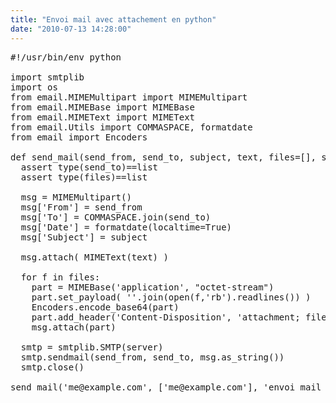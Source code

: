 ```yaml
---
title: "Envoi mail avec attachement en python"
date: "2010-07-13 14:28:00"
---
```

<pre>
#!/usr/bin/env python

import smtplib
import os
from email.MIMEMultipart import MIMEMultipart
from email.MIMEBase import MIMEBase
from email.MIMEText import MIMEText
from email.Utils import COMMASPACE, formatdate
from email import Encoders

def send_mail(send_from, send_to, subject, text, files=[], server="localhost"):
  assert type(send_to)==list
  assert type(files)==list

  msg = MIMEMultipart()
  msg['From'] = send_from
  msg['To'] = COMMASPACE.join(send_to)
  msg['Date'] = formatdate(localtime=True)
  msg['Subject'] = subject

  msg.attach( MIMEText(text) )

  for f in files:
    part = MIMEBase('application', "octet-stream")
    part.set_payload( ''.join(open(f,'rb').readlines()) )
    Encoders.encode_base64(part)
    part.add_header('Content-Disposition', 'attachment; filename="%s"' % os.path.basename(f))
    msg.attach(part)

  smtp = smtplib.SMTP(server)
  smtp.sendmail(send_from, send_to, msg.as_string())
  smtp.close()

send_mail('me@example.com', ['me@example.com'], 'envoi mail avec attachements', 'bises a toi', [ '/the/path/to/the/file' ], 'smtp.example.com')
</pre>
